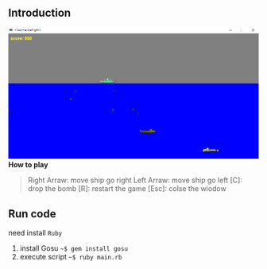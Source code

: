 ## Introduction
![screenshot](/screenshot.PNG)
**How to play**
>Right Arraw: move ship go right
>Left Arraw: move ship go left
>[C]: drop the bomb
>[R]: restart the game
>[Esc]: colse the wiodow
## Run code
need install `Ruby`
1. install Gosu
`~$ gem install gosu` 
2. execute script
`~$ ruby main.rb`